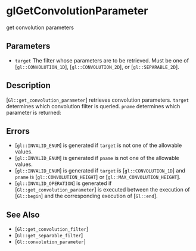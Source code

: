# glGetConvolutionParameter
get convolution parameters

## Parameters
- `target`
  The filter whose parameters are to be retrieved. Must be one of
  [`gl::CONVOLUTION_1D`], [`gl::CONVOLUTION_2D`], or
  [`gl::SEPARABLE_2D`].

## Description
[`Gl::get_convolution_parameter`] retrieves convolution parameters.
  `target` determines which convolution filter is queried. `pname`
  determines which parameter is returned:

## Errors
- [`gl::INVALID_ENUM`] is generated if `target` is not one of the
  allowable values.
- [`gl::INVALID_ENUM`] is generated if `pname` is not one of the
  allowable values.
- [`gl::INVALID_ENUM`] is generated if `target` is
  [`gl::CONVOLUTION_1D`] and `pname` is [`gl::CONVOLUTION_HEIGHT`] or
  [`gl::MAX_CONVOLUTION_HEIGHT`].
- [`gl::INVALID_OPERATION`] is generated if
  [`Gl::get_convolution_parameter`] is executed between the execution of
  [`Gl::begin`] and the corresponding execution of [`Gl::end`].

## See Also
- [`Gl::get_convolution_filter`]
- [`Gl::get_separable_filter`]
- [`Gl::convolution_parameter`]
